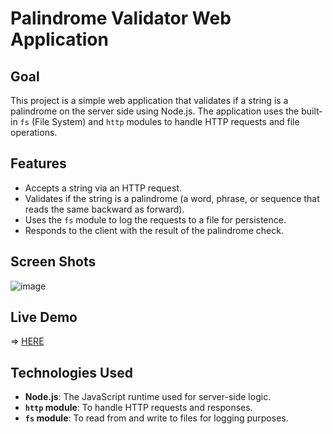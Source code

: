 # Palindrome Validator Web Application

## Goal

This project is a simple web application that validates if a string is a palindrome on the server side using Node.js. The application uses the built-in `fs` (File System) and `http` modules to handle HTTP requests and file operations.

## Features

- Accepts a string via an HTTP request.
- Validates if the string is a palindrome (a word, phrase, or sequence that reads the same backward as forward).
- Uses the `fs` module to log the requests to a file for persistence.
- Responds to the client with the result of the palindrome check.

## Screen Shots
![image](https://github.com/user-attachments/assets/40e349eb-2137-49f8-9e39-db56121b73aa)



## Live Demo
=> [HERE](https://palindromechecker3000.netlify.app/)


## Technologies Used

- **Node.js**: The JavaScript runtime used for server-side logic.
- **`http` module**: To handle HTTP requests and responses.
- **`fs` module**: To read from and write to files for logging purposes.



